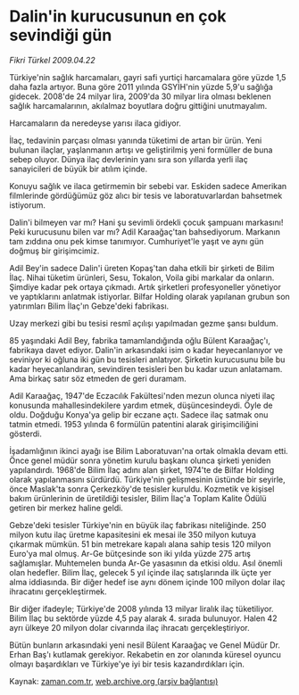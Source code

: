 # Dalin'in kurucusunun en çok sevindiği gün

*Fikri Türkel 2009.04.22*

<tr><td class="metin" colspan="2" style="padding-top: 20px; padding-left: 5px; padding-right: 10px;">Türkiye'nin sağlık harcamaları, gayri safi yurtiçi harcamalara göre yüzde 1,5 daha fazla artıyor. Buna göre 2011 yılında GSYİH'nin yüzde 5,9'u sağlığa gidecek. 2008'de 24 milyar lira, 2009'da 30 milyar lira olması beklenen sağlık harcamalarının, akılalmaz boyutlara doğru gittiğini unutmayalım.</td></tr><tr><td class="metin" colspan="2" style="padding-top: 20px; padding-left: 5px; padding-right: 10px;"><p> Harcamaların da neredeyse yarısı ilaca gidiyor.
<p>İlaç, tedavinin parçası olması yanında tüketimi de artan bir ürün. Yeni bulunan ilaçlar, yaşlanmanın artışı ve geliştirilmiş yeni formüller de buna sebep oluyor. Dünya ilaç devlerinin yanı sıra son yıllarda yerli ilaç sanayicileri de büyük bir atılım içinde.
<p>Konuyu sağlık ve ilaca getirmemin bir sebebi var. Eskiden sadece Amerikan filmlerinde gördüğümüz göz alıcı bir tesis ve laboratuvarlardan bahsetmek istiyorum. 
<p>Dalin'i bilmeyen var mı? Hani şu sevimli ördekli çocuk şampuanı markasını! Peki kurucusunu bilen var mı? Adil Karaağaç'tan bahsediyorum. Markanın tam zıddına onu pek kimse tanımıyor. Cumhuriyet'le yaşıt ve aynı gün doğmuş bir girişimcimiz. 
<p>Adil Bey'in sadece Dalin'i üreten Kopaş'tan daha etkili bir şirketi de Bilim İlaç. Nihai tüketim ürünleri, Sesu, Tokalon, Voila gibi markalar da onların. Şimdiye kadar pek ortaya çıkmadı. Artık şirketleri profesyoneller yönetiyor ve yaptıklarını anlatmak istiyorlar. Bilfar Holding olarak yapılanan grubun son yatırımları Bilim İlaç'ın Gebze'deki fabrikası.
<p>Uzay merkezi gibi bu tesisi resmî açılışı yapılmadan gezme şansı buldum.
<p>85 yaşındaki Adil Bey, fabrika tamamlandığında oğlu Bülent Karaağaç'ı, fabrikaya davet ediyor. Dalin'in arkasındaki isim o kadar heyecanlanıyor ve seviniyor ki oğluna iki gün bu tesisleri anlatıyor. Şirketin kurucusunu bile bu kadar heyecanlandıran, sevindiren tesisleri ben bu kadar uzun anlatamam. Ama birkaç satır söz etmeden de geri duramam.
<p>Adil Karaağaç, 1947'de Eczacılık Fakültesi'nden mezun olunca niyeti ilaç konusunda mahallesindekilere yardım etmek, düşüncesindeydi. Öyle de oldu. Doğduğu Konya'ya gelip bir eczane açtı. Sadece ilaç satmak onu tatmin etmedi. 1953 yılında 6 formülün patentini alarak girişimciliğini gösterdi.
<p>İşadamlığının ikinci ayağı ise Bilim Laboratuvarı'na ortak olmakla devam etti. Önce genel müdür sonra yönetim kurulu başkanı olunca şirketi yeniden yapılandırdı. 1968'de Bilim İlaç adını alan şirket, 1974'te de Bilfar Holding olarak yapılanmasını sürdürdü. Türkiye'nin gelişmesinin üstünde bir seyirle, önce Maslak'ta sonra Çerkezköy'de tesisler kuruldu. Kozmetik ve kişisel bakım ürünlerinin de üretildiği tesisler, Bilim İlaç'a Toplam Kalite Ödülü getiren bir merkez haline geldi.
<p>Gebze'deki tesisler Türkiye'nin en büyük ilaç fabrikası niteliğinde. 250 milyon kutu ilaç üretme kapasitesini ek mesai ile 350 milyon kutuya çıkarmak mümkün. 51 bin metrekare kapalı alana sahip tesis 120 milyon Euro'ya mal olmuş. Ar-Ge bütçesinde son iki yılda yüzde 275 artış sağlamışlar. Muhtemelen bunda Ar-Ge yasasının da etkisi oldu. Asıl önemli olan hedefler. Bilim İlaç, gelecek 5 yıl içinde ilaç satışlarında ilk üçte yer alma iddiasında. Bir diğer hedef ise aynı dönem içinde 100 milyon dolar ilaç ihracatını gerçekleştirmek.
<p>Bir diğer ifadeyle; Türkiye'de 2008 yılında 13 milyar liralık ilaç tüketiliyor. Bilim İlaç bu sektörde yüzde 4,5 pay alarak 4. sırada bulunuyor. Halen 42 ayrı ülkeye 20 milyon dolar civarında ilaç ihracatı gerçekleştiriyor.
<p>Bütün bunların arkasındaki yeni nesil Bülent Karaağaç ve Genel Müdür Dr. Erhan Baş'ı kutlamak gerekiyor. Rekabetin en zor olanında küresel oyuncu olmayı başardıkları ve Türkiye'ye iyi bir tesis kazandırdıkları için.<br/></p></p></p></p></p></p></p></p></p></p></p></p></td></tr>

Kaynak: [zaman.com.tr](http://zaman.com.tr/yazar.do?yazino=840218), [web.archive.org (arşiv bağlantısı)](http://web.archive.org/web/20090518045945/http://www.zaman.com.tr:80/yazar.do?yazino=840218)
